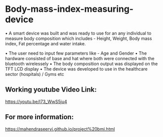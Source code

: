 # Body-mass-index-measuring-device

• A smart device was built and was ready to use for an any individual to measure body composition which includes - Height, Weight, Body mass index, Fat percentage and water intake.

• The user need to input few parameters like - Age and Gender
• The hardware consisted of base and hat where both were connected with the bluetooth wirelessely
• The body composition output was displayed on the TFT LCD display
• The device was developed to use in the healthcare sector (hospitals) / Gyms etc

## Working youtube Video Link:
https://youtu.be/I73_WwS5ju4

## For more information:
https://mahendraseervi.github.io/project%20bmi.html
